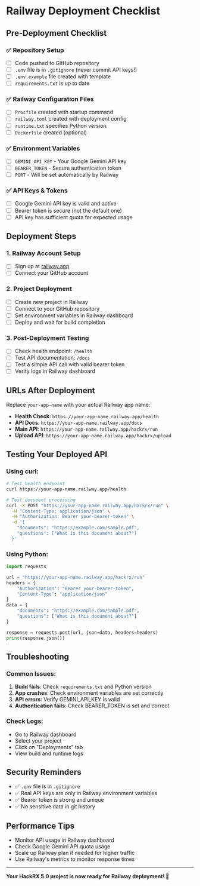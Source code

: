# Railway Deployment Checklist

## Pre-Deployment Checklist

### ✅ Repository Setup
- [ ] Code pushed to GitHub repository
- [ ] `.env` file is in `.gitignore` (never commit API keys!)
- [ ] `.env.example` file created with template
- [ ] `requirements.txt` is up to date

### ✅ Railway Configuration Files
- [ ] `Procfile` created with startup command
- [ ] `railway.toml` created with deployment config
- [ ] `runtime.txt` specifies Python version
- [ ] `Dockerfile` created (optional)

### ✅ Environment Variables
- [ ] `GEMINI_API_KEY` - Your Google Gemini API key
- [ ] `BEARER_TOKEN` - Secure authentication token
- [ ] `PORT` - Will be set automatically by Railway

### ✅ API Keys & Tokens
- [ ] Google Gemini API key is valid and active
- [ ] Bearer token is secure (not the default one)
- [ ] API key has sufficient quota for expected usage

## Deployment Steps

### 1. Railway Account Setup
- [ ] Sign up at [railway.app](https://railway.app)
- [ ] Connect your GitHub account

### 2. Project Deployment
- [ ] Create new project in Railway
- [ ] Connect to your GitHub repository
- [ ] Set environment variables in Railway dashboard
- [ ] Deploy and wait for build completion

### 3. Post-Deployment Testing
- [ ] Check health endpoint: `/health`
- [ ] Test API documentation: `/docs`
- [ ] Test a simple API call with valid bearer token
- [ ] Verify logs in Railway dashboard

## URLs After Deployment

Replace `your-app-name` with your actual Railway app name:

- **Health Check**: `https://your-app-name.railway.app/health`
- **API Docs**: `https://your-app-name.railway.app/docs`
- **Main API**: `https://your-app-name.railway.app/hackrx/run`
- **Upload API**: `https://your-app-name.railway.app/hackrx/upload`

## Testing Your Deployed API

### Using curl:
```bash
# Test health endpoint
curl https://your-app-name.railway.app/health

# Test document processing
curl -X POST "https://your-app-name.railway.app/hackrx/run" \
  -H "Content-Type: application/json" \
  -H "Authorization: Bearer your-bearer-token" \
  -d '{
    "documents": "https://example.com/sample.pdf",
    "questions": ["What is this document about?"]
  }'
```

### Using Python:
```python
import requests

url = "https://your-app-name.railway.app/hackrx/run"
headers = {
    "Authorization": "Bearer your-bearer-token",
    "Content-Type": "application/json"
}
data = {
    "documents": "https://example.com/sample.pdf",
    "questions": ["What is this document about?"]
}

response = requests.post(url, json=data, headers=headers)
print(response.json())
```

## Troubleshooting

### Common Issues:
1. **Build fails**: Check `requirements.txt` and Python version
2. **App crashes**: Check environment variables are set correctly
3. **API errors**: Verify GEMINI_API_KEY is valid
4. **Authentication fails**: Check BEARER_TOKEN is set and correct

### Check Logs:
- Go to Railway dashboard
- Select your project
- Click on "Deployments" tab
- View build and runtime logs

## Security Reminders

- ✅ `.env` file is in `.gitignore`
- ✅ Real API keys are only in Railway environment variables
- ✅ Bearer token is strong and unique
- ✅ No sensitive data in git history

## Performance Tips

- Monitor API usage in Railway dashboard
- Check Google Gemini API quota usage
- Scale up Railway plan if needed for higher traffic
- Use Railway's metrics to monitor response times

---

**Your HackRX 5.0 project is now ready for Railway deployment! 🚀**
